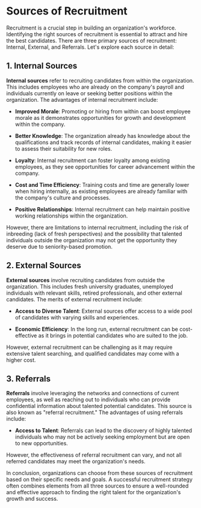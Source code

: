 # Sources of Recruitment

Recruitment is a crucial step in building an organization's workforce. Identifying the right sources of recruitment is essential to attract and hire the best candidates. There are three primary sources of recruitment: Internal, External, and Referrals. Let's explore each source in detail:

## 1. Internal Sources

**Internal sources** refer to recruiting candidates from within the organization. This includes employees who are already on the company's payroll and individuals currently on leave or seeking better positions within the organization. The advantages of internal recruitment include:

- **Improved Morale**: Promoting or hiring from within can boost employee morale as it demonstrates opportunities for growth and development within the company.

- **Better Knowledge**: The organization already has knowledge about the qualifications and track records of internal candidates, making it easier to assess their suitability for new roles.

- **Loyalty**: Internal recruitment can foster loyalty among existing employees, as they see opportunities for career advancement within the company.

- **Cost and Time Efficiency**: Training costs and time are generally lower when hiring internally, as existing employees are already familiar with the company's culture and processes.

- **Positive Relationships**: Internal recruitment can help maintain positive working relationships within the organization.

However, there are limitations to internal recruitment, including the risk of inbreeding (lack of fresh perspectives) and the possibility that talented individuals outside the organization may not get the opportunity they deserve due to seniority-based promotion.

## 2. External Sources

**External sources** involve recruiting candidates from outside the organization. This includes fresh university graduates, unemployed individuals with relevant skills, retired professionals, and other external candidates. The merits of external recruitment include:

- **Access to Diverse Talent**: External sources offer access to a wide pool of candidates with varying skills and experiences.

- **Economic Efficiency**: In the long run, external recruitment can be cost-effective as it brings in potential candidates who are suited to the job.

However, external recruitment can be challenging as it may require extensive talent searching, and qualified candidates may come with a higher cost.

## 3. Referrals

**Referrals** involve leveraging the networks and connections of current employees, as well as reaching out to individuals who can provide confidential information about talented potential candidates. This source is also known as "referral recruitment." The advantages of using referrals include:

- **Access to Talent**: Referrals can lead to the discovery of highly talented individuals who may not be actively seeking employment but are open to new opportunities.

However, the effectiveness of referral recruitment can vary, and not all referred candidates may meet the organization's needs.

In conclusion, organizations can choose from these sources of recruitment based on their specific needs and goals. A successful recruitment strategy often combines elements from all three sources to ensure a well-rounded and effective approach to finding the right talent for the organization's growth and success.